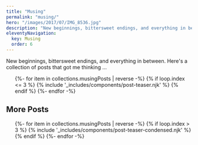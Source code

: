 ```yaml
---
title: "Musing"
permalink: "musing/"
hero: "/images/2017/07/IMG_8536.jpg"
description: "New beginnings, bittersweet endings, and everything in between. Here's a collection of posts that got me thinking ... "
eleventyNavigation:
  key: Musing
  order: 6
---
```


New beginnings, bittersweet endings, and everything in between. Here's a collection of posts that got me thinking ... 

<ul class="l-grid post-grid">
  {%- for item in collections.musingPosts | reverse  -%}
  {% if loop.index <= 3 %}
  {% include '_includes/components/post-teaser.njk' %}
  {% endif %}
  {%- endfor -%}
</ul>

<h2>More Posts</h2>

<ul class="post-list">
  {%- for item in collections.musingPosts | reverse  -%}
  {% if loop.index > 3 %}
  {% include '_includes/components/post-teaser-condensed.njk' %}
  {% endif %}
  {%- endfor -%}
</ul>